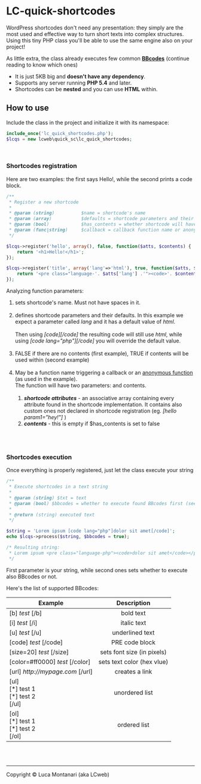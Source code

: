 # LC-quick-shortcodes
WordPress shortcodes don't need any presentation: they simply are the most used and effective way to turn short texts into complex structures.
Using this tiny PHP class you'll be able to use the same engine also on your project!

As little extra, the class already executes few common __[BBcodes](https://en.wikipedia.org/wiki/BBCode)__ (continue reading to know which ones)

* It is just 5KB big and __doesn't have any dependency__.<br/>
* Supports any server running __PHP 5.4__ and later.<br/>
* Shortcodes can be __nested__ and you can use __HTML__ within.


How to use
---

Include the class in the project and initialize it with its namespace:
	
``` php
include_once('lc_quick_shortcodes.php');
$lcqs = new lcweb\quick_sc\lc_quick_shortcodes;
```
<br/>   
   
### Shortcodes registration
Here are two examples: the first says Hello!, while the second prints a code block.

``` php
/**
 * Register a new shortcode  
 * 
 * @param (string) 			$name = shortcode's name
 * @param (array) 			$defaults = shortcode parameters and their defaults
 * @param (bool) 			$has_contents = whether shortcode will have contents or not
 * @param (func|string) 	$callback = callback function name or anonymous function
 */

$lcqs->register('hello', array(), false, function($atts, $contents) {	
	return '<h1>Hello!</h1>';
});

$lcqs->register('title', array('lang'=>'html'), true, function($atts, $contents) {	
	return '<pre class="language-'. $atts['lang'] .'"><code>'. $contents .'</code></pre>';
});
```
	
Analyzing function parameters:

1. sets shortcode's name. Must not have spaces in it.<br/><br/>
2. defines shortcode parameters and their defaults. In this example we expect a parameter called _lang_ and it has a default value of _html_.<br/><br/>Then using _[code][/code]_ the resulting code will still use _html_, while using _[code lang="php"][/code]_ you will override the default value.<br/><br/>
3. FALSE if there are no contents (first example), TRUE if contents will be used within (second example)<br/><br/>
4. May be a function name triggering a callback or an [anonymous function](http://php.net/manual/en/functions.anonymous.php) (as used in the example).<br/>The function will have two parameters: and contents.<br/><br/>
	1. __*shortcode attributes*__ - an associative array containing every attribute found in the shortcode implementation. It contains also custom ones not declared in shortcode registration (eg. _[hello param1="hey!"]_ ) 
	2. __*contents*__ - this is empty if $has_contents is set to false  


<br/><br/>   
   
### Shortcodes execution
Once everything is properly registered, just let the class execute your string

``` php
/**
 * Execute shortcodes in a text string
 *
 * @param (string) $txt = text
 * @param (bool) $bbcodes = whether to execute found BBcodes first (see https://www.bbcode.org/reference.php )
 *
 * @return (string) executed text
 */

$string = 'Lorem ipsum [code lang="php"]dolor sit amet[/code]';
echo $lcqs->process($string, $bbcodes = true);

/* Resulting string:
 * Lorem ipsum <pre class="language-php"><code>dolor sit amet</code></pre>
 */
```

First parameter is your string, while second ones sets whether to execute also BBcodes or not.

Here's the list of supported BBcodes:

| Example       | Description  |
| ------------- |:-------------:|
| [b] _test_ [/b] | bold text |
| [i] _test_ [/i] | italic text |
| [u] _test_ [/u] | underlined text |
| [code] _test_ [/code] | PRE code block |
| [size=20] _test_ [/size] | sets font size (in pixels) |
| [color=#ff0000] _test_ [/color] | sets text color (hex vlue) |
| [url] _http://mypage.com_ [/url] | creates a link |
| [ul]<br/>[\*] test 1 <br/>[\*] test 2 <br/>[/ul] | unordered list |
| [ol]<br/>[\*] test 1 <br/>[\*] test 2 <br/>[/ol] | ordered list |

<br/><br/>
* * *

Copyright &copy; Luca Montanari (aka LCweb)